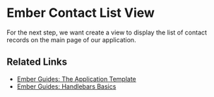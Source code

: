 # Ember Contact List View

For the next step, we want create a view to display the list of contact records on the main page of our application.

## Related Links

- [Ember Guides: The Application Template](http://guides.emberjs.com/v1.10.0/templates/the-application-template/)    
- [Ember Guides: Handlebars Basics](http://guides.emberjs.com/v1.10.0/templates/handlebars-basics/)
